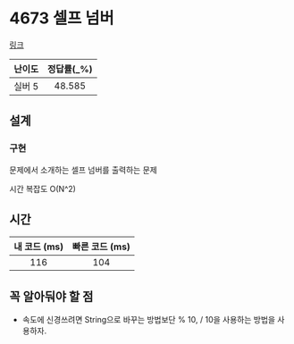 # 4673 셀프 넘버

[링크](https://www.acmicpc.net/problem/4673)

| 난이도  | 정답률(\_%) |
|:----:|:--------:|
| 실버 5 |  48.585  |

## 설계

### 구현
문제에서 소개하는 셀프 넘버를 출력하는 문제

시간 복잡도 O(N^2)

## 시간

| 내 코드 (ms) | 빠른 코드 (ms) |
|:---------:|:----------:|
|    116    |    104     |

## 꼭 알아둬야 할 점
- 속도에 신경쓰려면 String으로 바꾸는 방법보단 % 10, / 10을 사용하는 방법을 사용하자.
